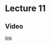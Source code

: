 # Lecture 11

## Video

[link](https://drive.google.com/file/d/1Tc5lSDew-UlEZ2R4Hvf14poq2pfp3l2d/view)
